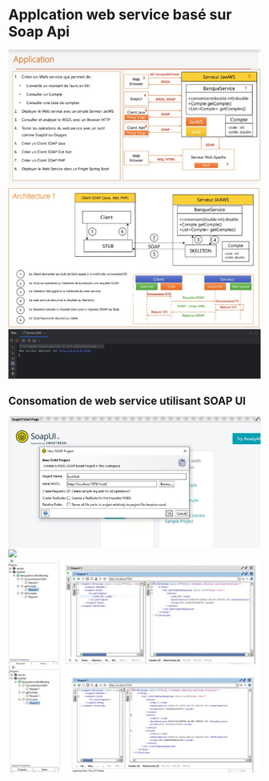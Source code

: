 <h1>Applcation web service basé sur Soap Api</h1>
<img src="Capture/Application.JPG">
<img src="Capture/Archeticture.JPG">
<img src="Capture/Deploy_ws.JPG">
<h2>Consomation de web service utilisant SOAP UI</h2>
<img src="Capture/ConsumeWSDLSOAPUI.JPG">
<img src="Capture/ConvertMethod..JPG">
<img src="Capture/getCompt.JPG">
<img src="Capture/ListComptes.JPG">
